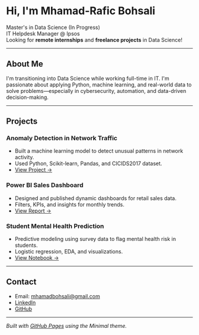 # Hi, I'm Mhamad-Rafic Bohsali

Master's in Data Science (In Progress)  
IT Helpdesk Manager @ Ipsos  
Looking for **remote internships** and **freelance projects** in Data Science!

---

## About Me

I'm transitioning into Data Science while working full-time in IT. I'm passionate about applying Python, machine learning, and real-world data to solve problems—especially in cybersecurity, automation, and data-driven decision-making.

---

## Projects

### Anomaly Detection in Network Traffic
- Built a machine learning model to detect unusual patterns in network activity.
- Used Python, Scikit-learn, Pandas, and CICIDS2017 dataset.
- [View Project →](https://github.com/mhamadbohsali/anomaly-detection-network)

### Power BI Sales Dashboard
- Designed and published dynamic dashboards for retail sales data.
- Filters, KPIs, and insights for monthly trends.
- [View Report →](https://github.com/mhamadbohsali/powerbi-sales-dashboard)

### Student Mental Health Prediction
- Predictive modeling using survey data to flag mental health risk in students.
- Logistic regression, EDA, and visualizations.
- [View Notebook →](https://github.com/mhamadbohsali/mental-health-ds)

---

## Contact

- Email: mhamadbohsali@gmail.com
- [LinkedIn](https://www.linkedin.com/in/mohamadraficbohsali)  
- [GitHub](https://github.com/mhamadbohsali)

---

*Built with [GitHub Pages](https://pages.github.com/) using the Minimal theme.*
